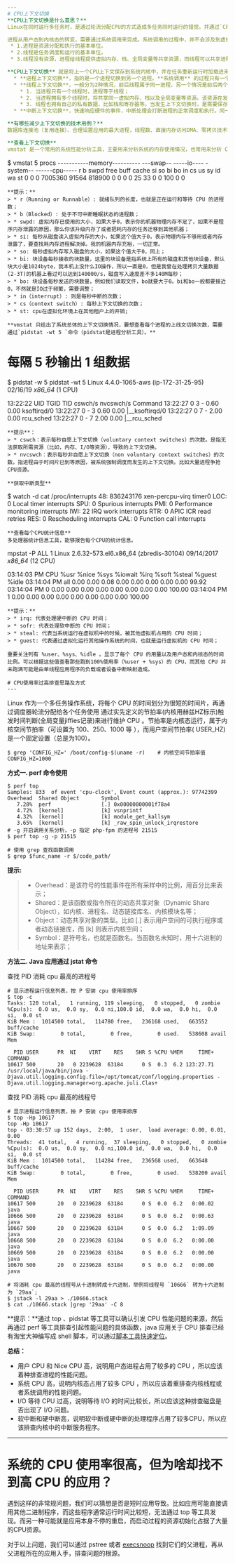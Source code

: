 ```yaml
---
# CPU上下文切换 
**CPU上下文切换是什么意思？**  
Linux在同时运行多任务时，是通过轮流分配CPU的方式造成多任务同时运行的错觉。并通过`CPU寄存器` 和 `程序计数器`来记录任务从哪里加载、又从哪里运行。**CPU寄存器** 是CPU中内置的容量小，但速度极快的内存。而**程序计数器** 则是记录CPU正在执行的指令或者即将执行的下一条指令。他们是CPU执行任务前必须依赖的环境，因此称为 `CPU上下文`。

进程从用户态到内核态的转变，需要通过系统调用来完成。系统调用的过程中，并不会涉及到虚拟内存等进程用户态的资源，也不会进程切换。需要注意的是系统调用过程通常称为特权模式切换，而不是上下文切换。但实际上，系统调用过程中，CPU 的上下文切换还是无法避免的。当然我们还需要知道 `进程和线程的区别`：
 * 1.进程是资源分配和执行的基本单位。  
 * 2.线程是任务调度和运行的基本单位。
 * 3.线程没有资源，进程给线程提供虚拟内存、栈、全局变量等共享资源，而线程可以共享进程的资源。

**CPU上下文切换** 就是将上一个CPU上下文保存到系统内核中，并在任务重新运行时加载进来。进程从用户态到内核态的转变，需要通过系统调用来完成。那么在什么情况下会触发上下文切换？系统调用、进程状态转换(运行、就绪、阻塞)、时间片耗尽、系统资源不足、sleep、优先级调度、硬件中断等都会引发上下文切换。根据任务的不同，CPU 的上下文切换又分为 `进程上下文切换`、`线程上下文切换` 和 `中断上下文切换`。
  * **进程上下文切换**，指的是一个进程切换到另一个进程。**系统调用** 的过程只有一个进程运行，但是一次系统调用的过程将发生两次CPU上下文切换。
  * **线程上下文切换**，一般分为2种情况，前后线程属于同一进程，另一个情况是前后两个进程不属于同一个进程。当前者的情况出现时，只需切换不同享的数据即可；后而后者因为资源不共享，因此和进程切换相似。  
    * 1. 当进程只有一个线程时，进程等于线程；
    * 2. 当进程拥有多个线程时，将共享同一虚拟内存、栈以及全局变量等资源。该资源在发生上下文切换时是不需要保存；
    * 3. 线程也拥有自己的私有数据，比如栈和寄存器等。当发生上下文切换时，是需要保存的；
  * **中断上下文切换**，快速响应硬件的事件，中断处理会打断进程的正常调度和执行。同一CPU内，硬件中断优先级高于进程。切换过程类似于系统调用的时候，不涉及到用户运行态资源。但大量的中断上下文切换同样可能引发性能问题。

**有哪些减少上下文切换的技术用例？**  
数据库连接池（复用连接）、合理设置应用的最大进程，线程数、直接内存访问DMA、零拷贝技术等。

**查看上下文切换**  
vmstat 是一个常用的系统性能分析工具，主要用来分析系统的内存使用情况，也常用来分析 CPU 上下文切换和中断的次数。
```
$ vmstat 5
procs -----------memory---------- ---swap-- -----io---- -system-- ------cpu-----
 r  b   swpd   free   buff  cache   si   so    bi    bo   in   cs us sy id  wa st
 0  0      0 7005360  91564 818900  0    0     0     0    25   33 0   0 100  0  0
```
**提示：**  
> * r（Running or Runnable）: 就绪队列的长度，也就是正在运行和等待 CPU 的进程数；  
> * b（Blocked）: 处于不可中断睡眠状态的进程数；  
> * swpd: 虚拟内存已使用的大小，如果大于0，表示你的机器物理内存不足了，如果不是程序内存泄露的原因，那么你该升级内存了或者把耗内存的任务迁移到其他机器；  
> * si: 每秒从磁盘读入虚拟内存的大小，如果这个值大于0，表示物理内存不够用或者内存泄露了，要查找耗内存进程解决掉。我的机器内存充裕，一切正常。  
> * so: 每秒虚拟内存写入磁盘的大小，如果这个值大于0，同上；  
> * bi: 块设备每秒接收的块数量，这里的块设备是指系统上所有的磁盘和其他块设备，默认块大小是1024byte，我本机上没什么IO操作，所以一直是0，但是我曾在处理拷贝大量数据(2-3T)的机器上看过可以达到140000/s，磁盘写入速度差不多140M每秒；  
> * bo: 块设备每秒发送的块数量，例如我们读取文件，bo就要大于0。bi和bo一般都要接近0，不然就是IO过于频繁，需要调整；  
> * in（interrupt）: 则是每秒中断的次数；  
> * cs（context switch）: 每秒上下文切换的次数；  
> * st: cpu在虚拟化环境上在其他租户上的开销;  

**vmstat 只给出了系统总体的上下文切换情况，要想查看每个进程的上线文切换次数，需要通过`pidstat -wt 5 `命令（pidstat是进程分析工具）。**
```
# 每隔 5 秒输出 1 组数据
$ pidstat -w 5
pidstat -wt 5
Linux 4.4.0-1065-aws (ip-172-31-25-95) 	02/16/19 	_x86_64_	(1 CPU)

13:22:22      UID      TGID       TID   cswch/s nvcswch/s  Command
13:22:27        0         3         -      0.60      0.00  ksoftirqd/0
13:22:27        0         -         3      0.60      0.00  |__ksoftirqd/0
13:22:27        0         7         -      2.00      0.00  rcu_sched
13:22:27        0         -         7      2.00      0.00  |__rcu_sched
```
**提示**：  
> * cswch：表示每秒自愿上下文切换（voluntary context switches）的次数。是指无法获取所需资源（比如，内存、I/O等资源），导致的上下文切换。  
> * nvcswch：表示每秒非自愿上下文切换（non voluntary context switches）的次数。指进程由于时间片已到等原因，被系统强制调度而发生的上下文切换。比如大量进程争抢CPU资源。  

**获取中断类型**
```
 $ watch -d cat /proc/interrupts
  48:  836243176  xen-percpu-virq      timer0
LOC:          0   Local timer interrupts
SPU:          0   Spurious interrupts
PMI:          0   Performance monitoring interrupts
IWI:         22   IRQ work interrupts
RTR:          0   APIC ICR read retries
RES:          0   Rescheduling interrupts
CAL:          0   Function call interrupts
```
**查看每个CPU统计信息**  
多处理器统计信息工具，能够报告每个CPU的统计信息。
```
mpstat -P ALL 1
Linux 2.6.32-573.el6.x86_64 (zbredis-30104)     09/14/2017  _x86_64_    (12 CPU)
 
03:14:03 PM  CPU    %usr   %nice    %sys %iowait    %irq   %soft  %steal  %guest   %idle
03:14:04 PM  all    0.00    0.00    0.08    0.00    0.00    0.00    0.00    0.00   99.92
03:14:04 PM    0    0.00    0.00    0.00    0.00    0.00    0.00    0.00    0.00  100.00
03:14:04 PM    1    0.00    0.00    0.00    0.00    0.00    0.00    0.00    0.00  100.00
```
**提示：**  
> * irq: 代表处理硬中断的 CPU 时间；  
> * sofr: 代表处理软中断的 CPU 时间；  
> * steal: 代表当系统运行在虚拟机中的时候，被其他虚拟机占用的 CPU 时间；  
> * guest: 代表通过虚拟化运行其他操作系统的时间，也就是运行虚拟机的 CPU 时间；  

重要关注列有 %user、%sys、%idle 。显示了每个 CPU 的用量以及用户态和内核态的时间比例。可以根据这些值查看那些跑到100%使用率（%user + %sys）的 CPU，而其他 CPU 并未跑满可能是由单线程应用程序的负载或者设备中断映射造成。

# CPU使用率过高排查思路及方式 
---
```

Linux 作为一个多任务操作系统，将每个 CPU 的时间划分为很短的时间片，再通过调度器轮流分配给各个任务使用
通过实先定义的节拍率(内核用赫兹HZ标示)触发时间判断(全局变量jiffies记录)来进行维护 CPU 。节拍率是内核态运行，属于内核空间节拍率（可设置为 100、250、1000 等
），而用户空间节拍率( USER_HZ)是一个固定设置（总是为100）。
```
$ grep 'CONFIG_HZ=' /boot/config-$(uname -r)    # 内核空间节拍率值
CONFIG_HZ=1000
```

**方式一. perf 命令使用**
```
$ perf top
Samples: 833  of event 'cpu-clock', Event count (approx.): 97742399
Overhead  Shared Object       Symbol
   7.28%  perf                [.] 0x00000000001f78a4
   4.72%  [kernel]            [k] vsnprintf
   4.32%  [kernel]            [k] module_get_kallsym
   3.65%  [kernel]            [k] _raw_spin_unlock_irqrestore
# -g 开启调用关系分析，-p 指定 php-fpm 的进程号 21515
$ perf top -g -p 21515

# 使用 grep 查找函数调用
$ grep $func_name -r $/code_path/
```
**提示:**  
> * Overhead：是该符号的性能事件在所有采样中的比例，用百分比来表示；  
> * Shared：是该函数或指令所在的动态共享对象（Dynamic Share Object），如内核、进程名、动态链接库名、内核模块名等；  
> * Object：动态共享对象的类型。比如 [.] 表示用户空间的可执行程序或者动态链接库，而 [k] 则表示内核空间；  
> * Symbol：是符号名，也就是函数名。当函数名未知时，用十六进制的地址来表示；  

**方法二. Java 应用通过 jstat 命令**

查找 PID 消耗 cpu 最高的进程号 
```
# 显示进程运行信息列表，按 P 安装 cpu 使用率排序
$ top -c
Tasks: 120 total,   1 running, 119 sleeping,   0 stopped,   0 zombie
%Cpu(s):  0.0 us,  0.0 sy,  0.0 ni,100.0 id,  0.0 wa,  0.0 hi,  0.0 si,  0.0 st
KiB Mem :  1014500 total,   114780 free,   236168 used,   663552 buff/cache
KiB Swap:        0 total,        0 free,        0 used.   538608 avail Mem 

  PID USER      PR  NI    VIRT    RES    SHR S %CPU %MEM     TIME+ COMMAND                                                                                                                                       
10617 500       20   0 2239628  63184      0 S  0.3  6.2 123:27.71 /usr/local/java/bin/java -Djava.util.logging.config.file=/opt/tomcat/conf/logging.properties -Djava.util.logging.manager=org.apache.juli.Clas+
```

查找 PID 消耗 cpu 最高的线程号
```
# 显示进程运行信息列表，按 P 安装 cpu 使用率排序
$ top -Hp 10617
top -Hp 10617
top - 03:30:57 up 152 days,  2:00,  1 user,  load average: 0.00, 0.01, 0.00
Threads:  41 total,   4 running,  37 sleeping,   0 stopped,   0 zombie
%Cpu(s):  0.0 us,  0.0 sy,  0.0 ni,100.0 id,  0.0 wa,  0.0 hi,  0.0 si,  0.0 st
KiB Mem :  1014500 total,   114284 free,   236568 used,   663648 buff/cache
KiB Swap:        0 total,        0 free,        0 used.   538200 avail Mem 

  PID USER      PR  NI    VIRT    RES    SHR S %CPU %MEM     TIME+ COMMAND                                                               
10617 500       20   0 2239628  63184      0 S  0.0  6.2   0:00.02 java                                                                 
10666 500       20   0 2239628  63184      0 S  0.0  6.2   0:00.63 java                                                                 
10667 500       20   0 2239628  63184      0 S  0.0  6.2   1:09.09 java                                                                 
10668 500       20   0 2239628  63184      0 S  0.0  6.2   0:00.00 java                                      
10669 500       20   0 2239628  63184      0 S  0.0  6.2   0:00.00 java                                                                 
10670 500       20   0 2239628  63184      0 S  0.0  6.2   0:00.00 java

# 将消耗 cpu 最高的线程号从十进制转成十六进制，举例将线程号 `10666` 转为十六进制为 `29aa`;
$ jstack -l 29aa > ./10666.stack
$ cat ./10666.stack |grep '29aa' -C 8
```
**提示：**通过 top 、pidstat 等工具可以确认引发 CPU 性能问题的来源，然后再通过 perf 等工具排查引起性能问题的具体函数，java 应用关于 CPU 排查已经有淘宝大神编写成 shell 脚本，可以通过[脚本工具快速定位](https://github.com/oldratlee/useful-scripts)。

**总结：**
* 用户 CPU 和 Nice CPU 高，说明用户态进程占用了较多的 CPU ，所以应该着种排查进程的性能问题。  
* 系统 CPU 高，说明内核态占用了较多 CPU ，所以应该着重排查内核线程或者系统调用的性能问题。  
* I/O 等待 CPU 过高，说明等待 I/O 的时间比较长，所以应该这种排查磁盘是否出现了 I/O 问题。  
* 软中断和硬中断高，说明软中断或硬中断的处理程序占用了较多CPU，所以应该排查内核中的中断服务程序。 

---
# 系统的 CPU 使用率很高，但为啥却找不到高 CPU 的应用？
遇到这样的非常规问题，我们可以猜想是否是短时应用导致。比如应用可能直接调用其他二进制程序，而这些程序通常运行时间比较短，无法通过 top 等工具发现。而另一种可能就是应用本身不停的重启，而启动过程的资源初始化占据了大量的CPU资源。  

对于以上问题，我们可以通过 pstree 或者 [execsnoop](https://github.com/brendangregg/perf-tools) 找到它们的父进程，再从父进程所在的应用入手，排查问题的根源。
